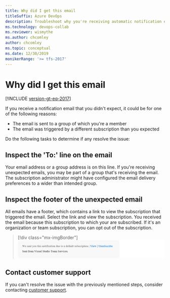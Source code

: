 ```yaml
---
title: Why did I get this email
titleSuffix: Azure DevOps 
description: Troubleshoot why you're receiving automatic notification emails from Azure DevOps.
ms.technology: devops-collab
ms.reviewer: wismythe
ms.author: chcomley 
author: chcomley
ms.topic: conceptual
ms.date: 12/30/2019  
monikerRange: '>= tfs-2017'
---
```


# Why did I get this email

[!INCLUDE [version-gt-eq-2017](../includes/version-gt-eq-2017.md)]


If you receive a notification email that you didn't expect, it could be for one of the following reasons:

* The email is sent to a group of which you're a member
* The email was triggered by a different subscription than you expected

Do the following tasks to determine if any resolve the issue:

## Inspect the 'To:' line on the email

Your email address or a group address is on this line. If you're receiving unexpected emails, you may be part of a group that's receiving the email. The subscription administrator might have configured the email delivery preferences to a wider than intended group.

## Inspect the footer of the unexpected email

All emails have a footer, which contains a link to view the subscription that triggered the email.  Select the link and view the subscription. You received the email because this subscription to which your are subscribed.  If it's an organization or team subscription, you can opt out of the subscription.

> [!div class="mx-imgBorder"] 
>![Email footer](media/email-footer-view.png)

## Contact customer support

If you can't resolve the issue with the previously mentioned steps, consider contacting [customer support](troubleshoot-contact-support.md).
